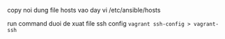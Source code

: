 copy noi dung file hosts vao day
vi /etc/ansible/hosts


run command duoi de xuat file ssh config
`vagrant ssh-config > vagrant-ssh`